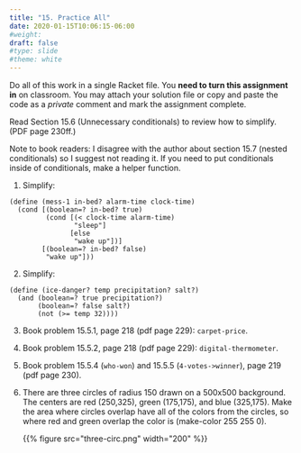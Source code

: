 ```yaml
---
title: "15. Practice All"
date: 2020-01-15T10:06:15-06:00
#weight: 
draft: false
#type: slide
#theme: white
---
```


Do all of this work in a single Racket file. You **need to turn this
assignment in** on classroom. You may attach your solution file or
copy and paste the code as a _private_ comment and mark the assignment
complete.

Read Section 15.6 (Unnecessary conditionals) to review how to
simplify. (PDF page 230ff.)

Note to book readers: I disagree with the author about section 15.7
(nested conditionals) so I suggest not reading it. If you need to put
conditionals inside of conditionals, make a helper function.

1. Simplify:

```racket
(define (mess-1 in-bed? alarm-time clock-time)
  (cond [(boolean=? in-bed? true)
         (cond [(< clock-time alarm-time)
                "sleep"]
               [else
                "wake up"])]
        [(boolean=? in-bed? false)
         "wake up"]))
```

2. Simplify:

```racket
(define (ice-danger? temp precipitation? salt?)
  (and (boolean=? true precipitation?)
       (boolean=? false salt?)
       (not (>= temp 32))))
```

3. Book problem 15.5.1, page 218 (pdf page 229): `carpet-price`.
4. Book problem 15.5.2, page 218 (pdf page 229):
   `digital-thermometer`.
   
5. Book problem 15.5.4 (`who-won`) and 15.5.5 (`4-votes->winner`),
   page 219 (pdf page 230).
   
6. There are three circles of radius 150 drawn on a 500x500
   background. The centers are red (250,325), green (175,175), and
   blue (325,175). Make the area where circles overlap have all of the
   colors from the circles, so where red and green overlap the color
   is (make-color 255 255 0).

    {{% figure src="three-circ.png" width="200" %}}
